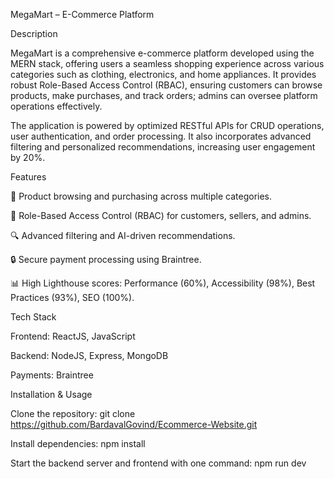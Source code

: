 MegaMart – E-Commerce Platform

Description

MegaMart is a comprehensive e-commerce platform developed using the MERN stack, offering users a seamless shopping experience across various categories such as clothing, electronics, and home appliances. 
It provides robust Role-Based Access Control (RBAC), ensuring customers can browse products, make purchases, and track orders;  admins can oversee platform operations effectively.

The application is powered by optimized RESTful APIs for CRUD operations, user authentication, and order processing.
It also incorporates advanced filtering and personalized recommendations, increasing user engagement by 20%.

Features

🛒 Product browsing and purchasing across multiple categories.

🔑 Role-Based Access Control (RBAC) for customers, sellers, and admins.

🔍 Advanced filtering and AI-driven recommendations.

🔒 Secure payment processing using Braintree.

📊 High Lighthouse scores: Performance (60%), Accessibility (98%), Best Practices (93%), SEO (100%).

Tech Stack

Frontend: ReactJS, JavaScript

Backend: NodeJS, Express, MongoDB

Payments: Braintree

Installation & Usage

Clone the repository: git clone https://github.com/BardavalGovind/Ecommerce-Website.git

Install dependencies: npm install

Start the backend server and frontend with one command: npm run dev
